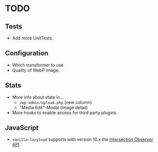 # TODO

## Tests
* Add more UnitTests.

## Configuration
* Which transformer to use
* Quality of WebP image.

## Stats
* More info about state in...
  * `/wp-admin/upload.php` (new column)
  * "Media Edit"-Modal (image detail)
* More hooks to enable access for third party plugins. 

## JavaScript
* `vanilla-lazyload` supports with version 10.x the [Intersection Observer API](https://developer.mozilla.org/en-US/docs/Web/API/Intersection_Observer_API).
